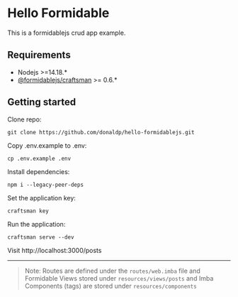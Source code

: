 # Hello Formidable

This is a formidablejs crud app example.

## Requirements

* Nodejs >=14.18.*
* [@formidablejs/craftsman](https://www.formidablejs.org/docs/) >= 0.6.*

## Getting started

Clone repo:

```
git clone https://github.com/donaldp/hello-formidablejs.git
```

Copy .env.example to .env:

```
cp .env.example .env
```

Install dependencies:

```
npm i --legacy-peer-deps
```

Set the application key:

```
craftsman key
```

Run the application:

```
craftsman serve --dev
```

Visit http://localhost:3000/posts

----

> Note: Routes are defined under the `routes/web.imba` file and Formidable Views stored under `resources/views/posts` and Imba Components (tags) are stored under `resources/components`
